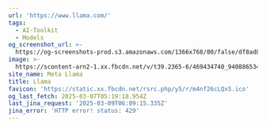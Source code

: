 ```yaml
---
url: 'https://www.llama.com/'
tags:
  - AI-Toolkit
  - Models
og_screenshot_url: >-
  https://og-screenshots-prod.s3.amazonaws.com/1366x768/80/false/df8ad8c0f812c495f40b9aad37c7d29fd1e6d795225879d49e62a6019fe20a8d.jpeg
image: >-
  https://scontent-arn2-1.xx.fbcdn.net/v/t39.2365-6/469434740_940886534071882_1120629007224700925_n.jpg?_nc_cat=109&ccb=1-7&_nc_sid=aa6a2f&_nc_ohc=9V62fU3Dz2UQ7kNvgH_tAzE&_nc_oc=AdhcsYDR8TdVmmtRBKU1MBUuClf6vUVkNIF_Wt2sbnzGZTApi84WEjla0RWz40YMY50&_nc_zt=14&_nc_ht=scontent-arn2-1.xx&_nc_gid=A8ywqQtdd6lE8o0x37bOwxN&oh=00_AYEAFVe9qEr25ei4uEMbhIRWUuTFdiN57uG9HRk5Z04H6w&oe=67D05A95
site_name: Meta Llama
title: Llama
favicon: 'https://static.xx.fbcdn.net/rsrc.php/y5/r/m4nf26cLQxS.ico'
og_last_fetch: 2025-03-07T05:19:18.954Z
last_jina_request: '2025-03-09T06:09:15.335Z'
jina_error: 'HTTP error! status: 429'
---
```



